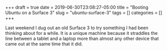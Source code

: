 +++ 
draft = true
date = 2019-06-30T23:08:27-05:00
title = "Booting Ubuntu on a Surface 3"
slug = "ubuntu-surface-3"
tags = []
categories = []
+++

Last weekend I dug out an old Surface 3 to try something I had been thinking about for a while. It is a unique machine because it straddles the line between a tablet and a laptop more than almost any other device that came out at the same time that it did.
